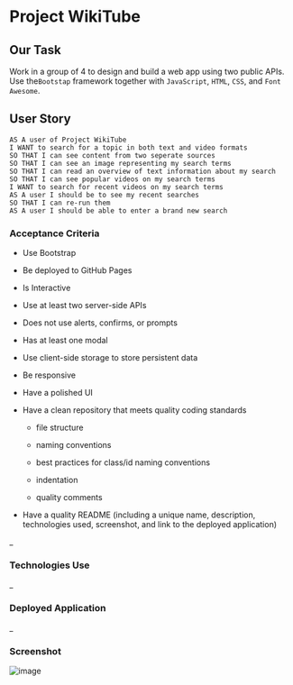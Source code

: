 # Project WikiTube

## Our Task

Work in a group of 4 to design and build a web app using two public APIs. Use the`Bootstap` framework together with `JavaScript`, `HTML`, `CSS`, and `Font Awesome`.

## User Story

```
AS A user of Project WikiTube 
I WANT to search for a topic in both text and video formats
SO THAT I can see content from two seperate sources
SO THAT I can see an image representing my search terms
SO THAT I can read an overview of text information about my search
SO THAT I can see popular videos on my search terms
I WANT to search for recent videos on my search terms
AS A user I should be to see my recent searches
SO THAT I can re-run them
AS A user I should be able to enter a brand new search
```

### Acceptance Criteria

* Use Bootstrap

* Be deployed to GitHub Pages

* Is Interactive

* Use at least two server-side APIs

* Does not use alerts, confirms, or prompts

* Has at least one modal

* Use client-side storage to store persistent data

* Be responsive

* Have a polished UI

* Have a clean repository that meets quality coding standards

    - file structure
    
    - naming conventions

    - best practices for class/id naming conventions

    - indentation

    - quality comments

* Have a quality README (including a unique name, description, technologies used, screenshot, and link to the deployed application)

_

### Technologies Use

_

### Deployed Application 

_

### Screenshot

![image](screenshot.jpg)